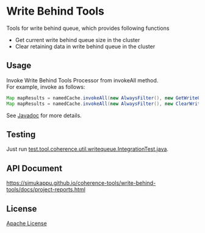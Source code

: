 # Write Behind Tools
Tools for write behind queue, which provides following functions
* Get current write behind queue size in the cluster
* Clear retaining data in write behind queue in the cluster

## Usage
Invoke Write Behind Tools Processor from invokeAll method.  
For example, invoke as follows:  
```java
Map mapResults = namedCache.invokeAll(new AlwaysFilter(), new GetWriteQueueSizeProcessor(targetCacheName));
Map mapResults = namedCache.invokeAll(new AlwaysFilter(), new ClearWriteQueueProcessor(targetCacheName));
```
See [Javadoc](https://simukappu.github.io/coherence-tools/write-behind-tools/docs/apidocs/index.html) for more details.

## Testing
Just run [test.tool.coherence.util.writequeue.IntegrationTest.java](https://github.com/simukappu/coherence-tools/blob/master/write-behind-tools/src/test/java/test/tool/coherence/util/writequeue/IntegrationTest.java).

## API Document
<https://simukappu.github.io/coherence-tools/write-behind-tools/docs/project-reports.html>

## License
[Apache License](https://github.com/simukappu/coherence-tools/blob/master/LICENSE)
